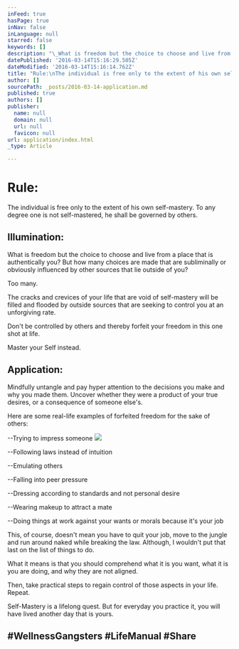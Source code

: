 ```yaml
---
inFeed: true
hasPage: true
inNav: false
inLanguage: null
starred: false
keywords: []
description: "\_What is freedom but the choice to choose and live from a place that is authentically you?\n\nBut how many choices are made that are subliminally or obviously influenced by other sources that lie outside of you?\_\n"
datePublished: '2016-03-14T15:16:29.505Z'
dateModified: '2016-03-14T15:16:14.762Z'
title: "Rule:\nThe individual is free only to the extent of his own self-mastery.\_To any degree one is not self-mastered, he shall be governed by others."
author: []
sourcePath: _posts/2016-03-14-application.md
published: true
authors: []
publisher:
  name: null
  domain: null
  url: null
  favicon: null
url: application/index.html
_type: Article

---
```

# Rule:
The individual is free only to the extent of his own self-mastery. To any degree one is not self-mastered, he shall be governed by others.

## Illumination: 

What is freedom but the choice to choose and live from a place that is authentically you?
But how many choices are made that are subliminally or obviously influenced by other sources that lie outside of you? 

Too many. 

The cracks and crevices of your life that are void of self-mastery will be filled and flooded by outside sources that are seeking to control you at an unforgiving rate. 

Don't be controlled by others and thereby forfeit your freedom in this one shot at life. 

Master your Self instead. 

## Application: 

Mindfully untangle and pay hyper attention to the decisions you make and why you made them.
Uncover whether they were a product of your true desires, or a consequence of someone else's. 

Here are some real-life examples of forfeited freedom for the sake of others: 

--Trying to impress someone ![](https://the-grid-user-content.s3-us-west-2.amazonaws.com/640e1bd7-97ff-44fc-bae1-9899e6f9dfa6.jpg)

--Following laws instead of intuition 

--Emulating others 

--Falling into peer pressure 

--Dressing according to standards and not personal desire 

--Wearing makeup to attract a mate 

--Doing things at work against your wants or morals because it's your job 

This, of course, doesn't mean you have to quit your job, move to the jungle and run around naked while breaking the law.
Although, I wouldn't put that last on the list of things to do. 

What it means is that you should comprehend what it is you want, what it is you are doing, and why they are not aligned. 

Then, take practical steps to regain control of those aspects in your life.
Repeat. 

Self-Mastery is a lifelong quest. 
But for everyday you practice it, you will have lived another day that is yours. 

## \#WellnessGangsters \#LifeManual \#Share